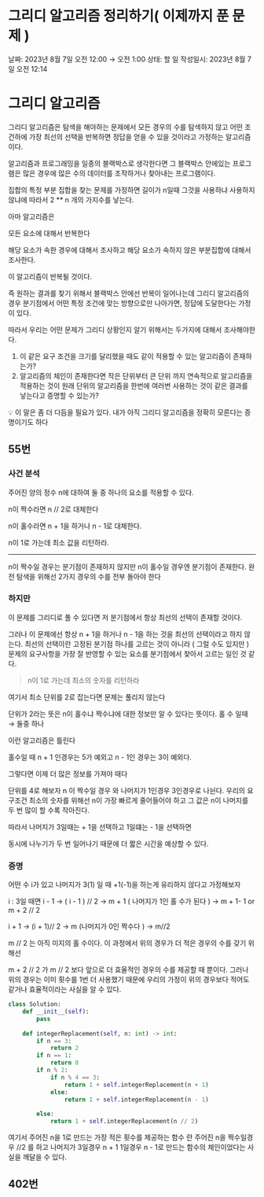# 그리디 알고리즘 정리하기( 이제까지 푼 문제 )

날짜: 2023년 8월 7일 오전 12:00 → 오전 1:00
상태: 할 일
작성일시: 2023년 8월 7일 오전 12:14

# 그리디 알고리즘

그리디 알고리즘은 탐색을 해야하는 문제에서 모든 경우의 수를 탐색하지 않고 어떤 조건하에 가장 최선의 선택을 반복하면 정답을 얻을 수 있을 것이라고 가정하는 알고리즘이다.

알고리즘과 프로그래밍을 일종의 블랙박스로 생각한다면 그 블랙박스 안에있는 프로그램은 많은 경우에 많은 수의 데이터를 조작하거나 찾아내는 프로그램이다.

집합의 특정 부분 집합을 찾는 문제를 가정하면 길이가 n일때 그것을 사용하냐 사용하지 않냐에 따라서 2 ** n 개의 가지수를 낳는다.

아마 알고리즘은 

모든 요소에 대해서 반복한다

해당 요소가 속한 경우에 대해서 조사하고 해당 요소가 속하지 않은 부분집합에 대해서 조사한다.

이 알고리즘이 반복될 것이다.

즉 원하는 결과를 찾기 위해서 블랙박스 안에선 반복이 일어나는데 그리디 알고리즘의 경우 분기점에서 어떤 특정 조건에 맞는 방향으로만 나아가면, 정답에 도달한다는 가정이 있다.

따라서 우리는 어떤 문제가 그리디 상황인지 알기 위해서는 두가지에 대해서 조사해야한다. 

1. 이 같은 요구 조건을 크기를 달리했을 때도 같이 적용할 수 있는 알고리즘이 존재하는가?
2. 알고리즘의 체인이 존재한다면 작은 단위부터 큰 단위 까지 연속적으로 알고리즘을 적용하는 것이 원래 단위의 알고리즘을 한번에 여러번 사용하는 것이 같은 결과를 낳는다고 증명할 수 있는가?

<aside>
💡 이 말은 좀 더 다듬을 필요가 있다. 내가 아직 그리디 알고리즘을 정확히 모른다는 증명이기도 하다

</aside>

## 55번

### 사건 분석

주어진 양의 정수 n에 대하여 둘 중 하나의 요소를 적용할 수 있다.

n이 짝수라면 n // 2로 대체한다

n이 홀수라면 n + 1을 하거나 n - 1로 대체한다.

n이 1로 가는데 최소 값을 리턴하라.

---

n이 짝수일 경우는 분기점이 존재하지 않지만 n이 홀수일 경우엔 분기점이 존재한다. 완전 탐색을 위해선 2가지 경우의 수를 전부 돌아야 한다

### 하지만

이 문제를 그리디로 풀 수 있다면 저 분기점에서 항상 최선의 선택이 존재할 것이다.

그러나 이 문제에선 항상 n + 1을 하거나 n - 1을 하는 것을 최선의 선택이라고 하지 않는다. 최선의 선택이란 고정된 분기점 하나를 고르는 것이 아니라 ( 그럴 수도 있지만 ) 문제의 요구사항을 가장 잘 반영할 수 있는 요소를 분기점에서 찾아서 고르는 일인 것 같다.

> n이 1로 가는데 최소의 숫자를 리턴하라
> 

여기서 최소 단위를 2로 잡는다면 문제는 풀리지 않는다 

단위가 2라는 뜻은 n이 홀수냐 짝수냐에 대한 정보만 알 수 있다는 뜻이다. 홀 수 일때 → 둘중 하나 

이런 알고리즘은 틀린다 

홀수일 때 n + 1 인경우는  5가 예외고 n - 1인 경우는 3이 예외다. 

그렇다면 이제 더 많은 정보를 가져야 때다 

단위를 4로 해보자 n 이 짝수일 경우 와 나머지가 1인경우 3인경우로 나뉜다. 우리의 요구조건 최소의 숫자를 위해선 n이 가장 빠르게 줄어들어야 하고 그 값은 n이 나머지를 두 번 많이 할 수록 작아진다.

따라서 나머지가 3일때는 + 1을 선택하고 1일떄는 - 1을 선택하면 

동시에 나누기가 두 번 일어나기 때문에 더 짧은 시간을 예상할 수 있다.

### 증명

어떤 수 i가 있고 나머지가 3(1) 일 때 +1(-1)을 하는게 유리하지 않다고 가정해보자

i : 3일 때면 i - 1 → ( i - 1 ) // 2 → m + 1 ( 나머지가 1인 홀 수가 된다 ) → m + 1- 1 or m + 2  // 2

i + 1 → (i + 1)// 2 → m (나머지가 0인 짝수다 ) → m//2

m // 2 는 아직 미지의 홀 수이다. 이 과정에서 위의 경우가 더 적은 경우의 수를 갖기 위해선 

m + 2 // 2 가 m // 2 보다 앞으로 더 효율적인 경우의 수를 제공할 때 뿐이다. 그러나 위의 경우는 이미 횟수를 1번 더 사용했기 때문에 우리의 가정이 위의 경우보다 적어도 같거나 효율적이라는 사실을 알 수 있다.

```python
class Solution:
    def __init__(self):
        pass
    
    def integerReplacement(self, n: int) -> int:
        if n == 3:
            return 2
        if n == 1:
            return 0
        if n % 2:
            if n % 4 == 3:
                return 1 + self.integerReplacement(n + 1)
            else:
                return 1 + self.integerReplacement(n - 1)
                
        else:
            return 1 + self.integerReplacement(n // 2)
```

여기서 주어진 n을 1로 만드는 가장 적은 횟수를 제공하는 함수 란 주어진 n을 짝수일경우 //2 를 하고 나머지가 3일경우 n + 1 1일경우 n - 1로 만드는 함수의 체인이었다는 사실을 깨달을 수 있다.

## 402번